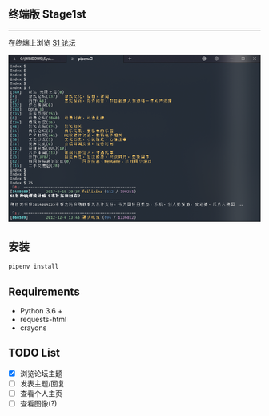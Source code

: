 ## 终端版 Stage1st
---

在终端上浏览 [S1 论坛](https://bbs.saraba1st.com/2b/forum.php)

![](/img/1.png)

## 安装
``` bash
pipenv install
```

## Requirements
* Python 3.6 +
* requests-html
* crayons


## TODO List
- [x] 浏览论坛主题
- [ ] 发表主题/回复
- [ ] 查看个人主页
- [ ] 查看图像(?)

